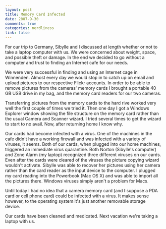 ```yaml
--- 
layout: post
title: Memory Card Infected
date: 2007-9-30
comments: true
categories: nerdliness
link: false
---
```

For our trip to Germany, Sibylle and I discussed at length whether or not to take a laptop computer with us.  We were concerned about weight, space, and possible theft or damage.  In the end we decided to go without a computer and trust to finding an Internet cafe for our needs.

We were very successful in finding and using an Internet cage in Winnenden.  Almost every day we would stop in to catch up on email and upload pictures to our respective Flickr accounts.  In order to be able to remove pictures from the cameras' memory cards I brought a portable 40 GB USB drive in my bag, and the memory card readers for our two cameras.

Transferring pictures from the memory cards to the hard rive worked very well the first couple of times we tried it.  Then one day I got a Windows Explorer window showing the file structure on the memory card rather than the usual Camera and Scanner wizard.  I tried several times to get the wizard to start to no avail.  Now, after returning home I know why.

Our cards had become infected with a virus.  One of the machines in the cafe didn't have a working firewall and was infected with a variety of viruses, it seems.  Both of our cards, when plugged into our home machines, triggered an immediate virus quarantine.  Both Norton (Sibylle's computer) and Zone Alarm (my laptop) recognized three different viruses on our cards.  Even after the cards were cleared of the viruses the picture copying wizard wouldn't activate.  Sibylle was able to recover her pictures using her camera rather than the card reader as the input device to the computer.  I plugged my card reading into the Powerbook (Mac OS X) and was able to import all the pictures there.  Windows viruses simply aren't a problem for Macs.

Until today I had no idea that a camera memory card (and I suppose a PDA card or cell phone card) could be infected with a virus.  It makes sense however, to the operating system it's just another removable storage device.

Our cards have been cleaned and medicated.  Next vacation we're taking a laptop with us.
